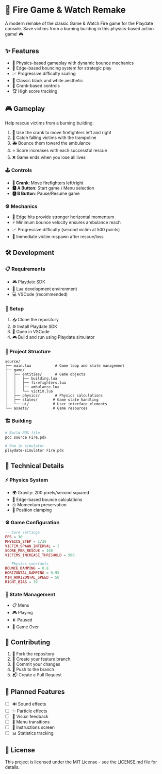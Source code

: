 # 🚒 Fire Game & Watch Remake

A modern remake of the classic Game & Watch Fire game for the Playdate console. Save victims from a burning building in this physics-based action game! 🎮

## ✨ Features

- 🎯 Physics-based gameplay with dynamic bounce mechanics
- 🌟 Edge-based bouncing system for strategic play
- 📈 Progressive difficulty scaling
- 🎨 Classic black and white aesthetic
- 🎪 Crank-based controls
- 🏆 High score tracking

## 🎮 Gameplay

Help rescue victims from a burning building:
1. 🎪 Use the crank to move firefighters left and right
2. 🛟 Catch falling victims with the trampoline
3. 🚑 Bounce them toward the ambulance
4. ⭐ Score increases with each successful rescue
5. ❌ Game ends when you lose all lives

### 🕹️ Controls
- **🎪 Crank**: Move firefighters left/right
- **🅰️ A Button**: Start game / Menu selection
- **🅱️ B Button**: Pause/Resume game

### ⚙️ Mechanics
- 💫 Edge hits provide stronger horizontal momentum
- ⚡ Minimum bounce velocity ensures ambulance reach
- 📈 Progressive difficulty (second victim at 500 points)
- 🔄 Immediate victim respawn after rescue/loss

## 🛠️ Development

### 📋 Requirements
- 🎮 Playdate SDK
- 🌙 Lua development environment
- 💻 VSCode (recommended)

### 🚀 Setup
1. 📥 Clone the repository
2. ⚙️ Install Playdate SDK
3. 📂 Open in VSCode
4. 🎮 Build and run using Playdate simulator

### 📁 Project Structure
```
source/
├── main.lua           # Game loop and state management
├── game/
│   ├── entities/      # Game objects
│   │   ├── building.lua
│   │   ├── firefighters.lua
│   │   ├── ambulance.lua
│   │   └── victim.lua
│   ├── physics/       # Physics calculations
│   ├── states/       # Game state handling
│   └── ui/           # User interface elements
└── assets/           # Game resources
```

### 🏗️ Building
```bash
# Build PDX file
pdc source Fire.pdx

# Run in simulator
playdate-simulator Fire.pdx
```

## 🔧 Technical Details

### ⚡ Physics System
- 🌍 Gravity: 200 pixels/second squared
- 💫 Edge-based bounce calculations
- ⚖️ Momentum preservation
- 📏 Position clamping

### ⚙️ Game Configuration
```lua
-- Core settings
FPS = 30
PHYSICS_STEP = 1/30
VICTIM_SPAWN_INTERVAL = 3
SCORE_PER_RESCUE = 100
VICTIMS_INCREASE_THRESHOLD = 500

-- Physics constants
BOUNCE_DAMPING = 0.8
HORIZONTAL_DAMPING = 0.95
MIN_HORIZONTAL_SPEED = 50
RIGHT_BIAS = 30
```

### 🔄 State Management
- 📋 Menu
- 🎮 Playing
- ⏸️ Paused
- 🏁 Game Over

## 🤝 Contributing

1. 🔱 Fork the repository
2. 🌿 Create your feature branch
3. 💾 Commit your changes
4. 🚀 Push to the branch
5. 📬 Create a Pull Request

## 🎯 Planned Features

- [ ] 🔊 Sound effects
- [ ] ✨ Particle effects
- [ ] 💫 Visual feedback
- [ ] 🔄 Menu transitions
- [ ] 📖 Instructions screen
- [ ] 📊 Statistics tracking

## 📄 License

This project is licensed under the MIT License - see the [LICENSE.md](LICENSE.md) file for details.
